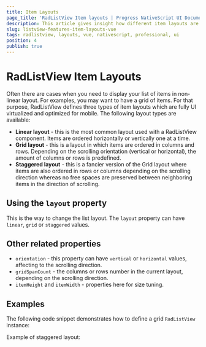 ```yaml
---
title: Item Layouts
page_title: 'RadListView Item layouts | Progress NativeScript UI Documentation'
description: This article gives insight how different item layouts are used with RadListView.
slug: listview-features-item-layouts-vue
tags: radlistview, layouts, vue, nativescript, professional, ui
position: 4
publish: true
---
```


# RadListView Item Layouts

Often there are cases when you need to display your list of items in non-linear layout. For examples, you may want to have a grid of items. For that purpose, RadListView defines three types of item layouts which are fully UI virtualized and optimized for mobile. The following layout types are available:

* **Linear layout** - this is the most common layout used with a RadListView component. Items are ordered horizontally or vertically one at a time.
* **Grid layout** - this is a layout in which items are ordered in columns and rows. Depending on the scrolling orientation (vertical or horizontal), the amount of columns or rows is predefined.
* **Staggered layout** - this is a fancier version of the Grid layout where items are also ordered in rows or columns depending on the scrolling direction whereas no free spaces are preserved between neighboring items in the direction of scrolling.

## Using the `layout` property

This is the way to change the list layout. The `layout` property can have `linear`, `grid` or `staggered` values.

## Other related properties

* `orientation` - this property can have `vertical` or `horizontal` values, affecting to the scrolling direction.
* `gridSpanCount` - the columns or rows number in the current layout, depending on the scrolling direction.
* `itemHeight` and `itemWidth` - properties here for size tuning.

## Examples

The following code snippet demonstrates how to define a grid `RadListView` instance:

<snippet id='listvue-gridlayout-vue'/>

Example of staggered layout:

<snippet id='listview-staggeredlayout-vue'/>
